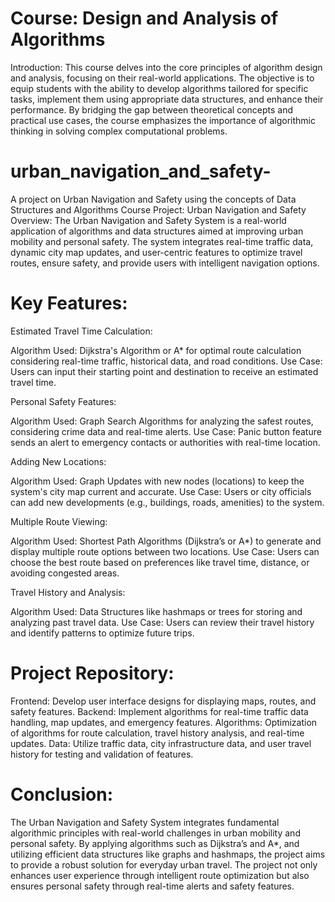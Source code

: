 # Course: Design and Analysis of Algorithms
Introduction:
This course delves into the core principles of algorithm design and analysis, focusing on their real-world applications. The objective is to equip students with the ability to develop algorithms tailored for specific tasks, implement them using appropriate data structures, and enhance their performance. By bridging the gap between theoretical concepts and practical use cases, the course emphasizes the importance of algorithmic thinking in solving complex computational problems.

# urban_navigation_and_safety-
A project on Urban Navigation and Safety using the concepts of Data Structures and Algorithms 
Course Project: Urban Navigation and Safety 
Overview:
The Urban Navigation and Safety System is a real-world application of algorithms and data structures aimed at improving urban mobility and personal safety. The system integrates real-time traffic data, dynamic city map updates, and user-centric features to optimize travel routes, ensure safety, and provide users with intelligent navigation options.

# Key Features:
Estimated Travel Time Calculation:

Algorithm Used: Dijkstra's Algorithm or A* for optimal route calculation considering real-time traffic, historical data, and road conditions.
Use Case: Users can input their starting point and destination to receive an estimated travel time.


Personal Safety Features:

Algorithm Used: Graph Search Algorithms for analyzing the safest routes, considering crime data and real-time alerts.
Use Case: Panic button feature sends an alert to emergency contacts or authorities with real-time location.


Adding New Locations:

Algorithm Used: Graph Updates with new nodes (locations) to keep the system's city map current and accurate.
Use Case: Users or city officials can add new developments (e.g., buildings, roads, amenities) to the system.


Multiple Route Viewing:

Algorithm Used: Shortest Path Algorithms (Dijkstra’s or A*) to generate and display multiple route options between two locations.
Use Case: Users can choose the best route based on preferences like travel time, distance, or avoiding congested areas.


Travel History and Analysis:

Algorithm Used: Data Structures like hashmaps or trees for storing and analyzing past travel data.
Use Case: Users can review their travel history and identify patterns to optimize future trips.


# Project Repository:
Frontend: Develop user interface designs for displaying maps, routes, and safety features.
Backend: Implement algorithms for real-time traffic data handling, map updates, and emergency features.
Algorithms: Optimization of algorithms for route calculation, travel history analysis, and real-time updates.
Data: Utilize traffic data, city infrastructure data, and user travel history for testing and validation of features.

# Conclusion:
The Urban Navigation and Safety System integrates fundamental algorithmic principles with real-world challenges in urban mobility and personal safety. By applying algorithms such as Dijkstra’s and A*, and utilizing efficient data structures like graphs and hashmaps, the project aims to provide a robust solution for everyday urban travel. The project not only enhances user experience through intelligent route optimization but also ensures personal safety through real-time alerts and safety features.
